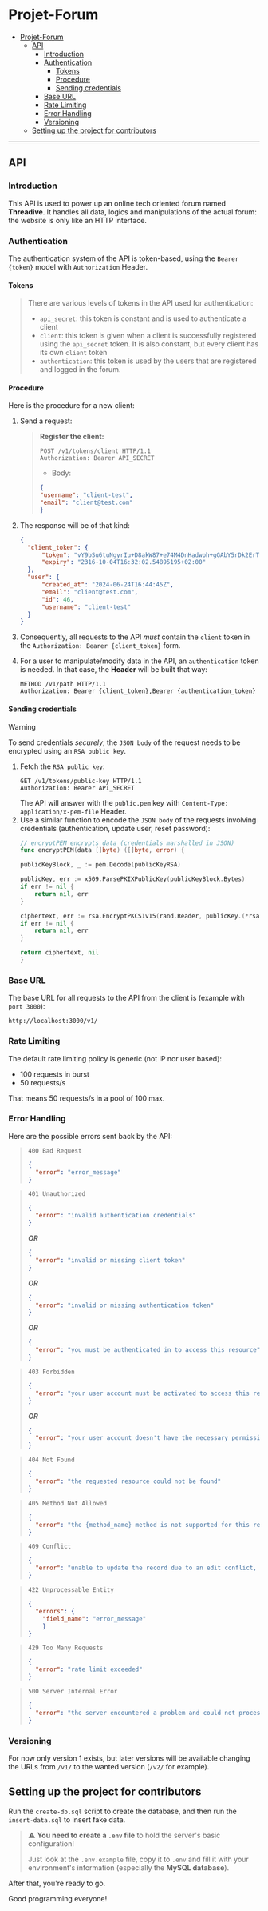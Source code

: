 # Projet-Forum

<!-- TOC -->
* [Projet-Forum](#projet-forum)
  * [API](#api)
    * [Introduction](#introduction)
    * [Authentication](#authentication)
      * [Tokens](#tokens)
      * [Procedure](#procedure)
      * [Sending credentials](#sending-credentials)
    * [Base URL](#base-url)
    * [Rate Limiting](#rate-limiting)
    * [Error Handling](#error-handling)
    * [Versioning](#versioning)
  * [Setting up the project for contributors](#setting-up-the-project-for-contributors)
<!-- TOC -->

---

## API

### Introduction

This API is used to power up an online tech oriented forum named **Threadive**.
It handles all data, logics and manipulations of the actual forum: the website is only like an HTTP interface.

### Authentication

The authentication system of the API is token-based, using the `Bearer {token}` model with `Authorization` Header.

#### Tokens

> There are various levels of tokens in the API used for authentication:
> - `api_secret`: this token is constant and is used to authenticate a client
> - `client`: this token is given when a client is successfully registered using the `api_secret` token. It is also constant, but every client has its own `client` token
> - `authentication`: this token is used by the users that are registered and logged in the forum.

#### Procedure

Here is the procedure for a new client:
1. Send a request:

   > **Register the client:**
   > ```http
   > POST /v1/tokens/client HTTP/1.1
   > Authorization: Bearer API_SECRET
   > ```
   > - Body:
   > ```json
   > {
   > "username": "client-test",
   > "email": "client@test.com"
   > }
   > ```

2. The response will be of that kind:
    ```json
    {
      "client_token": {
          "token": "vY9bSu6tuNgyrIu+D8akW87+e74M4DnHadwph+gGAbY5rDk2ErT/iNd8Dos3lCR3PnHk68vWxA/vLOivBpJTjQ",
          "expiry": "2316-10-04T16:32:02.54895195+02:00"
      },
      "user": {
          "created_at": "2024-06-24T16:44:45Z",
          "email": "client@test.com",
          "id": 46,
          "username": "client-test"
      }
    }
    ```

3. Consequently, all requests to the API *must* contain the `client` token in the `Authorization: Bearer {client_token}` form.
4. For a user to manipulate/modify data in the API, an `authentication` token is needed. In that case, the **Header** will be built that way:
   ```
   METHOD /v1/path HTTP/1.1
   Authorization: Bearer {client_token},Bearer {authentication_token}
   ```

#### Sending credentials

> [!WARNING]
> To send credentials *securely*, the `JSON body` of the request needs to be encrypted using an `RSA public key`.
>

1. Fetch the `RSA public key`:
    ```http request
    GET /v1/tokens/public-key HTTP/1.1
   Authorization: Bearer API_SECRET
    ```
   The API will answer with the `public.pem` key with `Content-Type: application/x-pem-file` Header.
2. Use a similar function to encode the `JSON body` of the requests involving credentials (authentication, update user, reset password):
    ```Go
   // encryptPEM encrypts data (credentials marshalled in JSON)
   func encryptPEM(data []byte) ([]byte, error) {

	publicKeyBlock, _ := pem.Decode(publicKeyRSA)

	publicKey, err := x509.ParsePKIXPublicKey(publicKeyBlock.Bytes)
	if err != nil {
		return nil, err
	}

	ciphertext, err := rsa.EncryptPKCS1v15(rand.Reader, publicKey.(*rsa.PublicKey), data)
	if err != nil {
		return nil, err
	}

	return ciphertext, nil
    }
   ```


### Base URL

The base URL for all requests to the API from the client is (example with `port 3000`):
```
http://localhost:3000/v1/
```

### Rate Limiting

The default rate limiting policy is generic (not IP nor user based):
- 100 requests in burst
- 50 requests/s

That means 50 requests/s in a pool of 100 max.

### Error Handling

Here are the possible errors sent back by the API:


> `400 Bad Request`
> ```json
> {
>   "error": "error_message"
> }
> ```

> `401 Unauthorized`
> ```json
> {
>   "error": "invalid authentication credentials"
> }
> ```
> **_OR_**
> ```json
> {
>   "error": "invalid or missing client token"
> }
> ```
> **_OR_**
> ```json
> {
>   "error": "invalid or missing authentication token"
> }
> ```
> **_OR_**
> ```json
> {
>   "error": "you must be authenticated in to access this resource"
> }
> ```

> `403 Forbidden`
> ```json
> {
>   "error": "your user account must be activated to access this resource"
> }
> ```
> **_OR_**
> ```json
> {
>   "error": "your user account doesn't have the necessary permissions to access this resource"
> }
> ```

> `404 Not Found`
> ```json
> {
>   "error": "the requested resource could not be found"
> }
> ```

> `405 Method Not Allowed`
> ```json
> {
>   "error": "the {method_name} method is not supported for this resource"
> }
> ```

> `409 Conflict`
> ```json
> {
>   "error": "unable to update the record due to an edit conflict, please try again"
> }
> ```

> `422 Unprocessable Entity`
> ```json
> {
>   "errors": {
>     "field_name": "error_message"
>     }
> }
> ```

> `429 Too Many Requests`
> ```json
> {
>   "error": "rate limit exceeded"
> }
> ```

> `500 Server Internal Error`
> ```json
> {
>   "error": "the server encountered a problem and could not process your request"
> }
> ```

### Versioning

For now only version 1 exists, but later versions will be available changing the URLs from `/v1/` to the wanted version (`/v2/` for example).





## Setting up the project for contributors


Run the `create-db.sql` script to create the database, and then run the `insert-data.sql` to insert fake data.


> :warning: **You need to create a `.env` file** to hold the server's basic configuration!
>
> Just look at the `.env.example` file, copy it to `.env` and fill it with your environment's information (especially the **MySQL database**).
> 

After that, you're ready to go.

Good programming everyone!